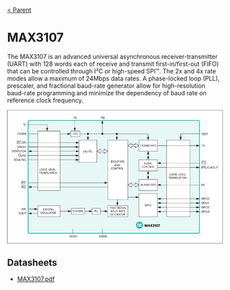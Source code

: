 [< Parent](../Readme.md)

# MAX3107

The MAX3107 is an advanced universal asynchronous receiver-transmitter (UART) with 128 words each of receive and transmit first-in/first-out (FIFO) that can be controlled through I²C or high-speed SPI™. The 2x and 4x rate modes allow a maximum of 24Mbps data rates. A phase-locked loop (PLL), prescaler, and fractional baud-rate generator allow for high-resolution baud-rate programming and minimize the dependency of baud rate on reference clock frequency.

![MAX3107](./MAX3107.png)

## Datasheets

- [MAX3107.pdf](https://datasheets.maximintegrated.com/en/ds/MAX3107.pdf)
